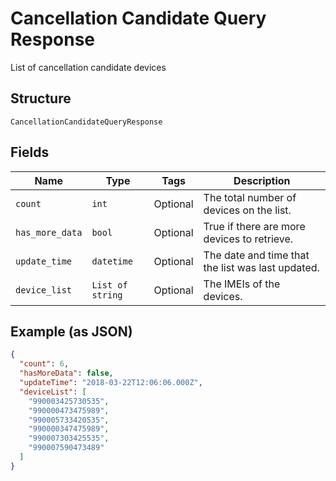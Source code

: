 
# Cancellation Candidate Query Response

List of cancellation candidate devices

## Structure

`CancellationCandidateQueryResponse`

## Fields

| Name | Type | Tags | Description |
|  --- | --- | --- | --- |
| `count` | `int` | Optional | The total number of devices on the list. |
| `has_more_data` | `bool` | Optional | True if there are more devices to retrieve. |
| `update_time` | `datetime` | Optional | The date and time that the list was last updated. |
| `device_list` | `List of string` | Optional | The IMEIs of the devices. |

## Example (as JSON)

```json
{
  "count": 6,
  "hasMoreData": false,
  "updateTime": "2018-03-22T12:06:06.000Z",
  "deviceList": [
    "990003425730535",
    "990000473475989",
    "990005733420535",
    "990000347475989",
    "990007303425535",
    "990007590473489"
  ]
}
```

